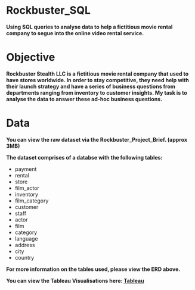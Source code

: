 # Rockbuster_SQL
**Using SQL queries to analyse data to help a fictitious movie rental company to segue into the online video rental service.**

# Objective
**Rockbuster Stealth LLC is a fictitious movie rental company that used to have stores worldwide. In order to stay competitive, they need help with their launch strategy and have a series of business questions from departments ranging from inventory to customer insights. My task is to analyse the data to answer these ad-hoc business questions.**

# Data
**You can view the raw dataset via the Rockbuster_Project_Brief. (approx 3MB)**

**The dataset comprises of a databse with the following tables:**

+ payment
+ rental
+ store                     
+ film_actor
+ inventory
+ film_category
+ customer
+ staff
+ actor
+ film
+ category
+ language
+ address
+ city
+ country

**For more information on the tables used, please view the ERD above.**

**You can view the Tableau Visualisations here: [Tableau](https://public.tableau.com/app/profile/halima.begum)**
